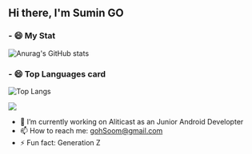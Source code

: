 ## Hi there, I'm Sumin GO 

### - 😄 My Stat
![Anurag's GitHub stats](https://github-readme-stats.vercel.app/api?username=L91519&theme=dark&show_icons=true)

### - 😄 Top Languages card
![Top Langs](https://github-readme-stats.vercel.app/api/top-langs/?username=L91519)


<a href="https://opgc.me/#/users/L91519" target="_blank"><img src="https://api.opgc.me/githubs/users/L91519/tag/?theme=basic" /></a>

- 🔭 I’m currently working on Aliticast as an Junior Android Developter
- 📫 How to reach me: gohSoom@gmail.com
- ⚡ Fun fact: Generation Z
